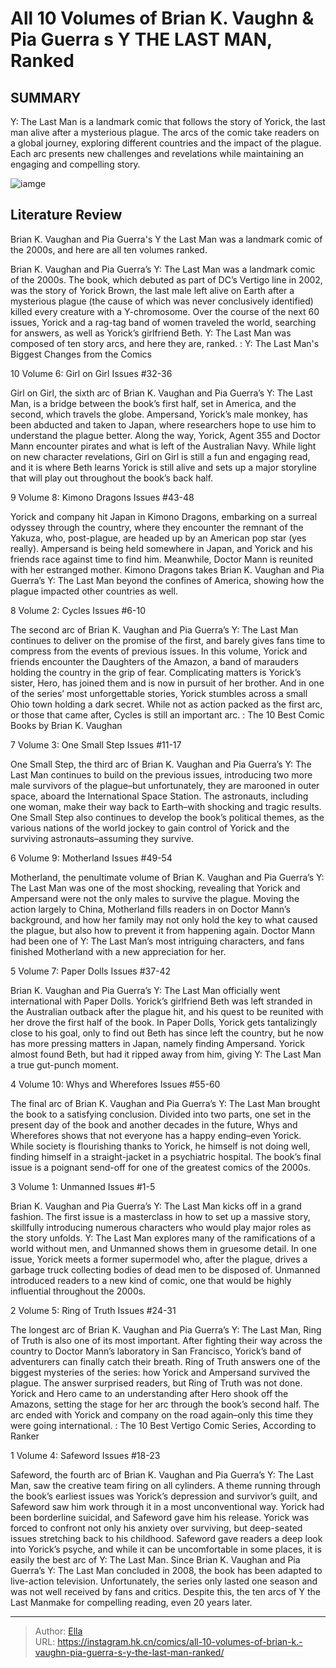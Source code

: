 # All 10 Volumes of Brian K. Vaughn &amp; Pia Guerra s Y THE LAST MAN, Ranked


## SUMMARY 


 Y: The Last Man is a landmark comic that follows the story of Yorick, the last man alive after a mysterious plague. 
 The arcs of the comic take readers on a global journey, exploring different countries and the impact of the plague. 
 Each arc presents new challenges and revelations while maintaining an engaging and compelling story. 

![iamge](https://static1.srcdn.com/wordpress/wp-content/uploads/2016/11/Y-The-Last-Man-Vol-1-1-Textless1.jpg)

## Literature Review

Brian K. Vaughan and Pia Guerra&#39;s Y the Last Man was a landmark comic of the 2000s, and here are all ten volumes ranked.




Brian K. Vaughan and Pia Guerra’s Y: The Last Man was a landmark comic of the 2000s. The book, which debuted as part of DC’s Vertigo line in 2002, was the story of Yorick Brown, the last male left alive on Earth after a mysterious plague (the cause of which was never conclusively identified) killed every creature with a Y-chromosome. Over the course of the next 60 issues, Yorick and a rag-tag band of women traveled the world, searching for answers, as well as Yorick’s girlfriend Beth.
Y: The Last Man was composed of ten story arcs, and here they are, ranked.
 : Y: The Last Man&#39;s Biggest Changes from the Comics









 








 10  Volume 6: Girl on Girl 
Issues #32-36


 







Girl on Girl, the sixth arc of Brian K. Vaughan and Pia Guerra’s Y: The Last Man, is a bridge between the book’s first half, set in America, and the second, which travels the globe. Ampersand, Yorick’s male monkey, has been abducted and taken to Japan, where researchers hope to use him to understand the plague better. Along the way, Yorick, Agent 355 and Doctor Mann encounter pirates and what is left of the Australian Navy. While light on new character revelations, Girl on Girl is still a fun and engaging read, and it is where Beth learns Yorick is still alive and sets up a major storyline that will play out throughout the book’s back half.





 9  Volume 8: Kimono Dragons 
Issues #43-48


 







Yorick and company hit Japan in Kimono Dragons, embarking on a surreal odyssey through the country, where they encounter the remnant of the Yakuza, who, post-plague, are headed up by an American pop star (yes really). Ampersand is being held somewhere in Japan, and Yorick and his friends race against time to find him. Meanwhile, Doctor Mann is reunited with her estranged mother. Kimono Dragons takes Brian K. Vaughan and Pia Guerra’s Y: The Last Man beyond the confines of America, showing how the plague impacted other countries as well.





 8  Volume 2: Cycles 
Issues #6-10


 







The second arc of Brian K. Vaughan and Pia Guerra’s Y: The Last Man continues to deliver on the promise of the first, and barely gives fans time to compress from the events of previous issues. In this volume, Yorick and friends encounter the Daughters of the Amazon, a band of marauders holding the country in the grip of fear. Complicating matters is Yorick’s sister, Hero, has joined them and is now in pursuit of her brother. And in one of the series’ most unforgettable stories, Yorick stumbles across a small Ohio town holding a dark secret. While not as action packed as the first arc, or those that came after, Cycles is still an important arc.
 : The 10 Best Comic Books by Brian K. Vaughan





 7  Volume 3: One Small Step 
Issues #11-17


 







One Small Step, the third arc of Brian K. Vaughan and Pia Guerra’s Y: The Last Man continues to build on the previous issues, introducing two more male survivors of the plague–but unfortunately, they are marooned in outer space, aboard the International Space Station. The astronauts, including one woman, make their way back to Earth–with shocking and tragic results. One Small Step also continues to develop the book’s political themes, as the various nations of the world jockey to gain control of Yorick and the surviving astronauts–assuming they survive.





 6  Volume 9: Motherland 
Issues #49-54


 







Motherland, the penultimate volume of Brian K. Vaughan and Pia Guerra’s Y: The Last Man was one of the most shocking, revealing that Yorick and Ampersand were not the only males to survive the plague. Moving the action largely to China, Motherland fills readers in on Doctor Mann’s background, and how her family may not only hold the key to what caused the plague, but also how to prevent it from happening again. Doctor Mann had been one of Y: The Last Man’s most intriguing characters, and fans finished Motherland with a new appreciation for her.





 5  Volume 7: Paper Dolls 
Issues #37-42


 







Brian K. Vaughan and Pia Guerra’s Y: The Last Man officially went international with Paper Dolls. Yorick’s girlfriend Beth was left stranded in the Australian outback after the plague hit, and his quest to be reunited with her drove the first half of the book. In Paper Dolls, Yorick gets tantalizingly close to his goal, only to find out Beth has since left the country, but he now has more pressing matters in Japan, namely finding Ampersand. Yorick almost found Beth, but had it ripped away from him, giving Y: The Last Man a true gut-punch moment.







 4  Volume 10: Whys and Wherefores 
Issues #55-60


 







The final arc of Brian K. Vaughan and Pia Guerra’s Y: The Last Man brought the book to a satisfying conclusion. Divided into two parts, one set in the present day of the book and another decades in the future, Whys and Wherefores shows that not everyone has a happy ending–even Yorick. While society is flourishing thanks to Yorick, he himself is not doing well, finding himself in a straight-jacket in a psychiatric hospital. The book’s final issue is a poignant send-off for one of the greatest comics of the 2000s.





 3  Volume 1: Unmanned 
Issues #1-5


 







Brian K. Vaughan and Pia Guerra’s Y: The Last Man kicks off in a grand fashion. The first issue is a masterclass in how to set up a massive story, skillfully introducing numerous characters who would play major roles as the story unfolds. Y: The Last Man explores many of the ramifications of a world without men, and Unmanned shows them in gruesome detail. In one issue, Yorick meets a former supermodel who, after the plague, drives a garbage truck collecting bodies of dead men to be disposed of. Unmanned introduced readers to a new kind of comic, one that would be highly influential throughout the 2000s.





 2  Volume 5: Ring of Truth 
Issues #24-31


 







The longest arc of Brian K. Vaughan and Pia Guerra’s Y: The Last Man, Ring of Truth is also one of its most important. After fighting their way across the country to Doctor Mann’s laboratory in San Francisco, Yorick’s band of adventurers can finally catch their breath. Ring of Truth answers one of the biggest mysteries of the series: how Yorick and Ampersand survived the plague. The answer surprised readers, but Ring of Truth was not done. Yorick and Hero came to an understanding after Hero shook off the Amazons, setting the stage for her arc through the book’s second half. The arc ended with Yorick and company on the road again–only this time they were going international.
 : The 10 Best Vertigo Comic Series, According to Ranker





 1  Volume 4: Safeword 
Issues #18-23


 







Safeword, the fourth arc of Brian K. Vaughan and Pia Guerra’s Y: The Last Man, saw the creative team firing on all cylinders. A theme running through the book’s earliest issues was Yorick’s depression and survivor’s guilt, and Safeword saw him work through it in a most unconventional way. Yorick had been borderline suicidal, and Safeword gave him his release. Yorick was forced to confront not only his anxiety over surviving, but deep-seated issues stretching back to his childhood. Safeword gave readers a deep look into Yorick’s psyche, and while it can be uncomfortable in some places, it is easily the best arc of Y: The Last Man.
Since Brian K. Vaughan and Pia Guerra’s Y: The Last Man concluded in 2008, the book has been adapted to live-action television. Unfortunately, the series only lasted one season and was not well received by fans and critics. Despite this, the ten arcs of Y the Last Manmake for compelling reading, even 20 years later.

---

> Author: [Ella](https://instagram.hk.cn/)  
> URL: https://instagram.hk.cn/comics/all-10-volumes-of-brian-k.-vaughn-pia-guerra-s-y-the-last-man-ranked/  

